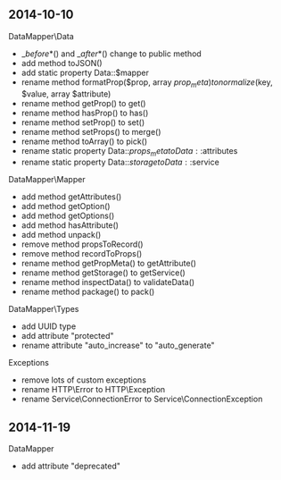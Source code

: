 ## 2014-10-10

DataMapper\Data
- __before_\*() and __after_\*() change to public method
- add method toJSON()
- add static property Data::$mapper
- rename method formatProp($prop, array $prop_meta) to normalize($key, $value, array $attribute)
- rename method getProp() to get()
- rename method hasProp() to has()
- rename method setProp() to set()
- rename method setProps() to merge()
- rename method toArray() to pick()
- rename static property Data::$props_meta to Data::$attributes
- rename static property Data::$storage to Data::$service

DataMapper\Mapper
- add method getAttributes()
- add method getOption()
- add method getOptions()
- add method hasAttribute()
- add method unpack()
- remove method propsToRecord()
- remove method recordToProps()
- rename method getPropMeta() to getAttribute()
- rename method getStorage() to getService()
- rename method inspectData() to validateData()
- rename method package() to pack()

DataMapper\Types
- add UUID type
- add attribute "protected"
- rename attribute "auto_increase" to "auto_generate"

Exceptions
- remove lots of custom exceptions
- rename HTTP\Error to HTTP\Exception
- rename Service\ConnectionError to Service\ConnectionException

## 2014-11-19

DataMapper
- add attribute "deprecated"
